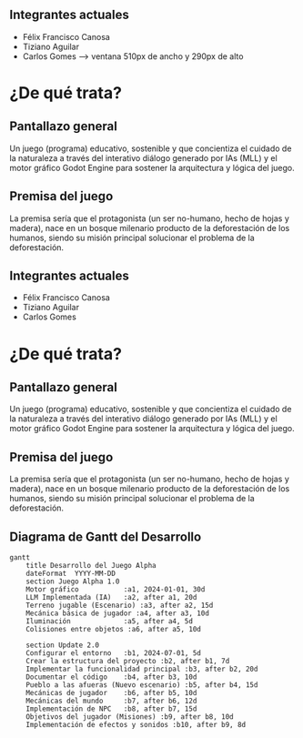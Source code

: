 **Integrantes actuales**
---------------
- Félix Francisco Canosa
- Tiziano Aguilar
- Carlos Gomes
--> ventana  510px de ancho y 290px de alto

**¿De qué trata?**
=====================

**Pantallazo general**
--------------------

Un juego (programa) educativo, sostenible y que concientiza el cuidado de la naturaleza a través del interativo diálogo generado por IAs (MLL) y el motor gráfico Godot Engine para sostener la arquitectura y lógica del juego.

**Premisa del juego**
--------------------

La premisa sería que el protagonista (un ser no-humano, hecho de hojas y madera), nace en un bosque milenario producto de la deforestación de los humanos, siendo su misión principal solucionar el problema de la deforestación.


**Integrantes actuales**
---------------
- Félix Francisco Canosa
- Tiziano Aguilar
- Carlos Gomes


**¿De qué trata?**
=====================

**Pantallazo general**
--------------------

Un juego (programa) educativo, sostenible y que concientiza el cuidado de la naturaleza a través del interativo diálogo generado por IAs (MLL) y el motor gráfico Godot Engine para sostener la arquitectura y lógica del juego.

**Premisa del juego**
--------------------

La premisa sería que el protagonista (un ser no-humano, hecho de hojas y madera), nace en un bosque milenario producto de la deforestación de los humanos, siendo su misión principal solucionar el problema de la deforestación.


## Diagrama de Gantt del Desarrollo

```mermaid
gantt
	title Desarrollo del Juego Alpha
	dateFormat  YYYY-MM-DD
	section Juego Alpha 1.0
	Motor gráfico           :a1, 2024-01-01, 30d
	LLM Implementada (IA)   :a2, after a1, 20d
	Terreno jugable (Escenario) :a3, after a2, 15d
	Mecánica básica de jugador :a4, after a3, 10d
	Iluminación             :a5, after a4, 5d
	Colisiones entre objetos :a6, after a5, 10d

	section Update 2.0
	Configurar el entorno   :b1, 2024-07-01, 5d
	Crear la estructura del proyecto :b2, after b1, 7d
	Implementar la funcionalidad principal :b3, after b2, 20d
	Documentar el código    :b4, after b3, 10d
	Pueblo a las afueras (Nuevo escenario) :b5, after b4, 15d
	Mecánicas de jugador    :b6, after b5, 10d
	Mecánicas del mundo     :b7, after b6, 12d
	Implementación de NPC   :b8, after b7, 15d
	Objetivos del jugador (Misiones) :b9, after b8, 10d
	Implementación de efectos y sonidos :b10, after b9, 8d
```



